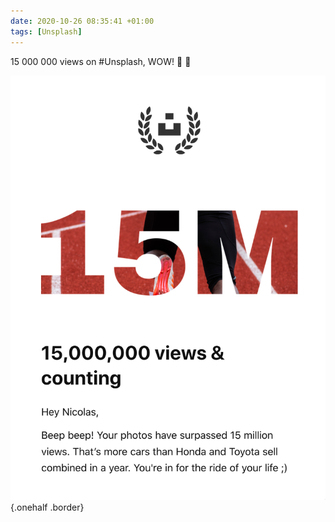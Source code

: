 ```yaml
---
date: 2020-10-26 08:35:41 +01:00
tags: [Unsplash]
---
```


15 000 000 views on #Unsplash, WOW! 🎉 🤗

![15 000 000 views on Unsplash!](unsplash-15000000-views.png){.onehalf .border}
